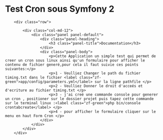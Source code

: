 <div class="container">
        <div class="jumbotron">
        <h1>Test Cron sous <span class="zf-green">Symfony 2</span></h1>
        </div>

        <div class="row">

            <div class="col-md-12">
                <div class="panel panel-default">
                    <div class="panel-heading">
                        <h3 class="panel-title">Documentation</h3>
                    </div>
                    <div class="panel-body">
                        <p>Cette Application un simple test qui permet de creer un cron sous linux ainsi qu'un formulaire pour afficher le contenu de fichier generé,pour cela il faut suivie ces points suivantes:</p>
                        <p>1 - Veulliez Changer le path du fichier timing.txt dans le fichier <label class="zf-green">app/config/parameters.yml</label> sur la ligne pathfile </p>
                        <p>2 - Veulliez Donner le droit d'acceés et d'ecriture au fichier timing.txt </p>
                        <p>3 - j'ai creé une commande console pour generer un cron , positioner sur le dossier projet puis tapez cette commande sur le terminal linux :<label class="zf-green">php bin/console crontabcreate</label> </p>
                        <p>4 - pour afficher le formulaire cliquer sur le menu en haut Form Cron </p>                
                    </div>
                </div>
            </div>
        </div>
</div>
